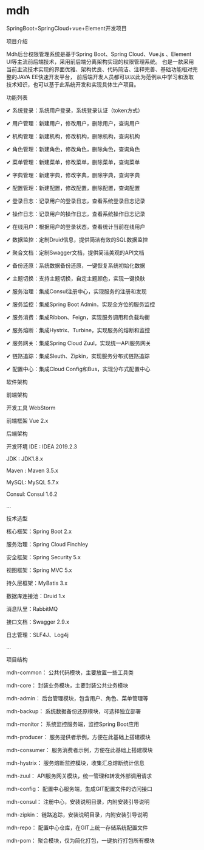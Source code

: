 # mdh

SpringBoot+SpringCloud+vue+Element开发项目

项目介绍

Mdh后台权限管理系统是基于Spring Boot、Spring Cloud、Vue.js 、Element UI等主流前后端技术，采用前后端分离架构实现的权限管理系统。
也是一款采用当前主流技术实现的界面优雅、架构优良、代码简洁、注释完善、基础功能相对完整的JAVA EE快速开发平台，
前后端开发人员都可以以此为范例从中学习和汲取技术知识，也可以基于此系统开发和实现具体生产项目。

功能列表

✔ 系统登录：系统用户登录，系统登录认证（token方式）

✔ 用户管理：新建用户，修改用户，删除用户，查询用户

✔ 机构管理：新建机构，修改机构，删除机构，查询机构

✔ 角色管理：新建角色，修改角色，删除角色，查询角色

✔ 菜单管理：新建菜单，修改菜单，删除菜单，查询菜单

✔ 字典管理：新建字典，修改字典，删除字典，查询字典

✔ 配置管理：新建配置，修改配置，删除配置，查询配置

✔ 登录日志：记录用户的登录日志，查看系统登录日志记录

✔ 操作日志：记录用户的操作日志，查看系统操作日志记录

✔ 在线用户：根据用户的登录状态，查看统计当前在线用户

✔ 数据监控：定制Druid信息，提供简洁有效的SQL数据监控

✔ 聚合文档：定制Swagger文档，提供简洁美观的API文档

✔ 备份还原：系统数据备份还原，一键恢复系统初始化数据

✔ 主题切换：支持主题切换，自定主题颜色，实现一键换肤

✔ 服务治理：集成Consul注册中心，实现服务的注册和发现

✔ 服务监控：集成Spring Boot Admin，实现全方位的服务监控

✔ 服务消费：集成Ribbon、Feign，实现服务调用和负载均衡

✔ 服务熔断：集成Hystrix、Turbine，实现服务的熔断和监控

✔ 服务网关：集成Spring Cloud Zuul，实现统一API服务网关

✔ 链路追踪：集成Sleuth、Zipkin，实现服务分布式链路追踪

✔ 配置中心：集成Cloud Config和Bus，实现分布式配置中心

软件架构

前端架构

开发工具
WebStorm

前端框架
Vue 2.x

后端架构

开发环境
IDE : IDEA 2019.2.3

JDK : JDK1.8.x

Maven : Maven 3.5.x

MySQL: MySQL 5.7.x

Consul: Consul 1.6.2

…

技术选型

核心框架：Spring Boot 2.x

服务治理：Spring Cloud Finchley

安全框架：Spring Security 5.x

视图框架：Spring MVC 5.x

持久层框架：MyBatis 3.x

数据库连接池：Druid 1.x

消息队里：RabbitMQ

接口文档：Swagger 2.9.x

日志管理：SLF4J、Log4j

…

项目结构

mdh-common： 公共代码模块，主要放置一些工具类

mdh-core： 封装业务模块，主要封装公共业务模块

mdh-admin： 后台管理模块，包含用户、角色、菜单管理等

mdh-backup： 系统数据备份还原模块，可选择独立部署

mdh-monitor： 系统监控服务端，监控Spring Boot应用

mdh-producer： 服务提供者示例，方便在此基础上搭建模块

mdh-consumer： 服务消费者示例，方便在此基础上搭建模块

mdh-hystrix： 服务熔断监控模块，收集汇总熔断统计信息

mdh-zuul： API服务网关模块，统一管理和转发外部调用请求

mdh-config： 配置中心服务端，生成GIT配置文件的访问接口

mdh-consul： 注册中心，安装说明目录，内附安装引导说明

mdh-zipkin： 链路追踪，安装说明目录，内附安装引导说明

mdh-repo： 配置中心仓库，在GIT上统一存储系统配置文件

mdh-pom： 聚合模块，仅为简化打包，一键执行打包所有模块
